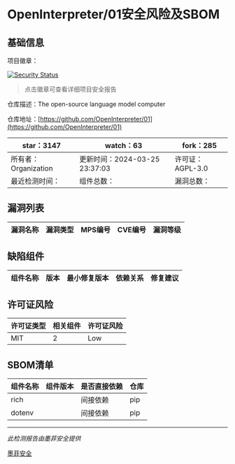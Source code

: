 # OpenInterpreter/01安全风险及SBOM

## 基础信息

项目徽章：

[![Security Status](https://www.murphysec.com/platform3/v31/badge/1772332458366349312.svg)](https://www.murphysec.com/console/report/1771620178502623233/1772332458366349312)

> 点击徽章可查看详细项目安全报告

仓库描述：The open-source language model computer

仓库地址：[https://github.com/OpenInterpreter/01](https://github.com/OpenInterpreter/01)

| star：3147 | watch：63 | fork：285 |
| ----------- | -------------- | ------------ |
| 所有者：Organization | 更新时间：2024-03-25 23:37:03 | 许可证：AGPL-3.0 |
| 最近检测时间： | 组件总数： | 漏洞总数： |




## 漏洞列表

| 漏洞名称 | 漏洞类型 | MPS编号 | CVE编号 | 漏洞等级 |
| ------- | ------ | ------- | ------ | ----- |





## 缺陷组件

| 组件名称 | 版本 | 最小修复版本 | 依赖关系 | 修复建议 |
| -------- | ---- | ------------ | -------- | -------- |





## 许可证风险

| 许可证类型 | 相关组件 | 许可证风险 |
| ---------- | -------- | ---------- |
|MIT|2|Low|




## SBOM清单

| 组件名称 | 组件版本 | 是否直接依赖 | 仓库 |
| -------- | -------- | ------------ | ---- |
|rich||间接依赖|pip|
|dotenv||间接依赖|pip|


------

*此检测报告由墨菲安全提供*

[墨菲安全](www.murphysec.com)